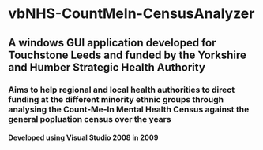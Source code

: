 # vbNHS-CountMeIn-CensusAnalyzer
## A windows GUI application developed for Touchstone Leeds and funded by the Yorkshire and Humber Strategic Health Authority
### Aims to help regional and local health authorities to direct funding at the different minority ethnic groups through analysing the Count-Me-In Mental Health Census against the general popluation census over the years
#### Developed using Visual Studio 2008 in 2009
